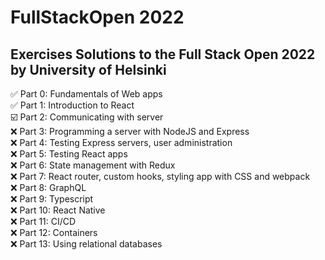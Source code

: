 # FullStackOpen 2022

## Exercises Solutions to the Full Stack Open 2022 by University of Helsinki

✅ Part 0:  Fundamentals of Web apps
<br/>
✅ Part 1:  Introduction to React 
<br/>
☑️ Part 2:  Communicating with server 
<br/>
❌ Part 3:  Programming a server with NodeJS and Express 
<br/>
❌ Part 4:  Testing Express servers, user administration 
<br/>
❌ Part 5:  Testing React apps 
<br/>
❌ Part 6:  State management with Redux 
<br/>
❌ Part 7:  React router, custom hooks, styling app with CSS and webpack 
<br/>
❌ Part 8:  GraphQL 
<br/>
❌ Part 9:  Typescript 
<br/>
❌ Part 10: React Native 
<br/>
❌ Part 11: CI/CD 
<br/>
❌ Part 12: Containers
<br/>
❌ Part 13: Using relational databases 
<br/>
